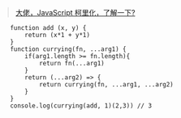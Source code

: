> [大佬，JavaScript 柯里化，了解一下?](https://juejin.im/post/5af13664f265da0ba266efcf)

```
	function add (x, y) {
		return (x*1 + y*1)
	}
    function currying(fn, ...arg1) {
		if(arg1.length >= fn.length){
			return fn(...arg1)
        }
    	return (...arg2) => {
    		return currying(fn, ...arg1, ...arg2)
        }
    }
	console.log(currying(add, 1)(2,3)) // 3
```
